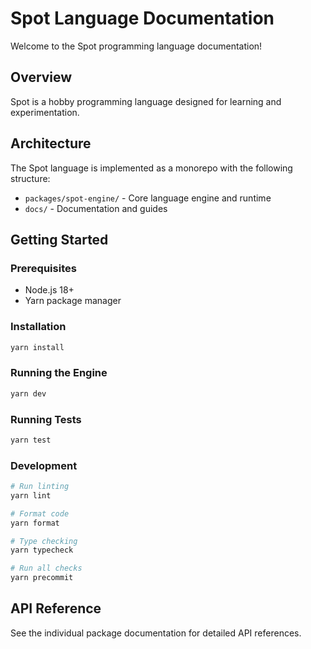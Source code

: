 # Spot Language Documentation

Welcome to the Spot programming language documentation!

## Overview

Spot is a hobby programming language designed for learning and experimentation.

## Architecture

The Spot language is implemented as a monorepo with the following structure:

- `packages/spot-engine/` - Core language engine and runtime
- `docs/` - Documentation and guides

## Getting Started

### Prerequisites

- Node.js 18+
- Yarn package manager

### Installation

```bash
yarn install
```

### Running the Engine

```bash
yarn dev
```

### Running Tests

```bash
yarn test
```

### Development

```bash
# Run linting
yarn lint

# Format code
yarn format

# Type checking
yarn typecheck

# Run all checks
yarn precommit
```

## API Reference

See the individual package documentation for detailed API references.
